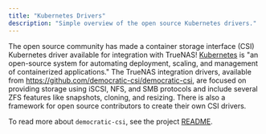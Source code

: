 ```yaml
---
title: "Kubernetes Drivers"
description: "Simple overview of the open source Kubernetes drivers."
---
```


The open source community has made a container storage interface (CSI) Kubernetes driver available for integration with TrueNAS!
[Kubernetes](https://kubernetes.io/) is "an open-source system for automating deployment, scaling, and management of containerized applications."
The TrueNAS integration drivers, available from https://github.com/democratic-csi/democratic-csi, are focused on providing storage using iSCSI, NFS, and SMB protocols and include several ZFS features like snapshots, cloning, and resizing.
There is also a framework for open source contributors to create their own CSI drivers.

To read more about `democratic-csi`, see the project [README](https://github.com/democratic-csi/democratic-csi/blob/master/README.md).